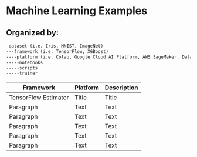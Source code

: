 # Machine Learning Examples
## Organized by:
```markdown
-dataset (i.e. Iris, MNIST, ImageNet)
---framework (i.e. TensorFlow, XGBoost)
----platform (i.e. Colab, Google Cloud AI Platform, AWS SageMaker, Databricks etc.)
-----notebooks
-----scripts
-----trainer

```

| Framework   | Platform  |Description |
| ----------- | ----------- |----------- |
| TensorFlow Estimator | Title       |Title       |
| Paragraph   | Text        |Text        |
| Paragraph   | Text        |Text        |
| Paragraph   | Text        |Text        |
| Paragraph   | Text        |Text        |
| Paragraph   | Text        |Text        |
